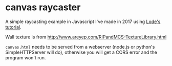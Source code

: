 # canvas raycaster
A simple raycasting example in Javascript I've made in 2017 using [Lode's tutorial](https://lodev.org/cgtutor/raycasting.html).

Wall texture is from <http://www.areyep.com/RIPandMCS-TextureLibrary.html>

`canvas.html` needs to be served from a webserver (node.js or python's SimpleHTTPServer will do), otherwise you will get a CORS error and the program won't run.